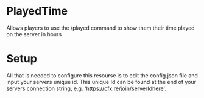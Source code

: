 # PlayedTime
Allows players to use the /played command to show them their time played on the server in hours

# Setup
All that is needed to configure this resourse is to edit the config.json file and input your servers unique id. This unique Id can be found at the end of your servers connection string, e.g. 'https://cfx.re/join/serverIdhere'.
